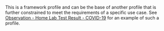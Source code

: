 This is a framework profile and can be the base of another profile that is further constrained to meet the requirements of a specific use case. See [Observation - Home Lab Test Result - COVID-19](StructureDefinition-Observation-home-lab-test-result-covid.html) for an example of such a profile.